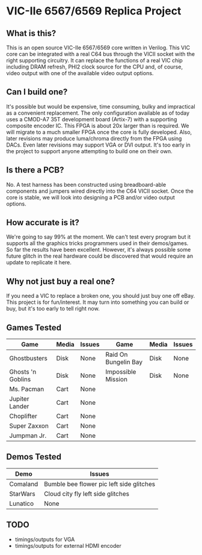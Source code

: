# VIC-IIe 6567/6569 Replica Project

## What is this?
This is an open source VIC-IIe 6567/6569 core written in Verilog.  This VIC core can be integrated with a real C64 bus through the VICII socket with the right supporting circuitry.  It can replace the functions of a real VIC chip including DRAM refresh, PHI2 clock source for the CPU and, of course, video output with one of the available video output options.

## Can I build one?
It's possible but would be expensive, time consuming, bulky and impractical as a convenient replacement.  The only configuration available as of today uses a CMOD-A7 35T development board (Artix-7) with a supporting composite encoder IC.  This FPGA is about 20x larger than is required.  We will migrate to a much smaller FPGA once the core is fully developed.  Also, later revisions may produce luma/chroma directly from the FPGA using DACs.  Even later revisions may support VGA or DVI output.  It's too early in the project to support anyone attempting to build one on their own.

## Is there a PCB?
No.  A test harness has been constructed using breadboard-able components and jumpers wired directly into the C64 VICII socket. Once the core is stable, we will look into designing a PCB and/or video output options.

## How accurate is it?
We're going to say 99% at the moment. We can't test every program but it supports all the graphics tricks programmers used in their demos/games.  So far the results have been excellent.  However, it's always possible some future glitch in the real hardware could be discovered that would require an update to replicate it here.

## Why not just buy a real one?
If you need a VIC to replace a broken one, you should just buy one off eBay. This project is for fun/interest.  It may turn into something you can build or buy, but it's too early to tell right now.

## Games Tested
| Game | Media | Issues | Game | Media | Issues
|--|--|--|--|--|--|
| Ghostbusters | Disk | None | Raid On Bungelin Bay | Disk | None
| Ghosts 'n Goblins | Disk | None | Impossible Mission | Disk | None
| Ms. Pacman | Cart | None | | |
| Jupiter Lander | Cart | None | | |
| Choplifter | Cart | None | | |
| Super Zaxxon | Cart | None | | |
| Jumpman Jr. | Cart | None | | |

## Demos Tested
| Demo | Issues
|--|--|
| Comaland | Bumble bee flower pic left side glitches
| StarWars | Cloud city fly left side glitches
| Lunatico | None

## TODO

* timings/outputs for VGA
* timings/outputs for external HDMI encoder
